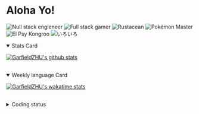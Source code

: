 # Aloha Yo!

![Null stack engieneer](https://img.shields.io/badge/-Null_stack_engineer-a890f0)
![Full stack gamer](https://img.shields.io/badge/-Full_stack_gamer-78c850)
![Rustacean](https://img.shields.io/badge/-Rustacean-f74c00)
![Pokémon Master](https://img.shields.io/badge/-Pokémon_Master-f8d030)
![El Psy Kongroo](https://img.shields.io/badge/-El_Psy_Kongroo-6890f0)
![いろいろ](https://img.shields.io/badge/-いろいろ-f85888)


<details open>
<summary>Stats Card</summary>
 
[![GarfieldZHU's github stats](https://github-readme-stats.vercel.app/api?username=GarfieldZHU&show_icons=true&theme=tokyonight)](https://github.com/anuraghazra/github-readme-stats)
 
</details>

<br/>

<details open>
<summary>Weekly language Card</summary>
 
[![GarfieldZHU's wakatime stats](https://github-readme-stats.vercel.app/api/wakatime?username=AlohaYo&theme=nightowl&layout=compact)](https://github.com/GarfieldZHU/GarfieldZHU)


<br/>

</details>

<details>

<summary>Coding status</summary>

<br/>

<!--START_SECTION:waka-->
**🐱 My Github Data** 

> 🏆 268 Contributions in the Year 2021
 > 
> 📦 477.2 kB Used in Github's Storage 
 > 
> 🚫 Not Opted to Hire
 > 
> 📜 57 Public Repositories 
 > 
> 🔑 33 Private Repositories  
 > 
**I'm a Night 🦉** 

```text
🌞 Morning    73 commits     ███░░░░░░░░░░░░░░░░░░░░░░   14.72% 
🌆 Daytime    145 commits    ███████░░░░░░░░░░░░░░░░░░   29.23% 
🌃 Evening    184 commits    █████████░░░░░░░░░░░░░░░░   37.1% 
🌙 Night      94 commits     ████░░░░░░░░░░░░░░░░░░░░░   18.95%

```


📊 **This Week I Spent My Time On** 

```text
💬 Programming Languages: 
TypeScript               6 hrs 23 mins       █████████░░░░░░░░░░░░░░░░   38.82% 
Java                     4 hrs 6 mins        ██████░░░░░░░░░░░░░░░░░░░   24.98% 
JSON                     1 hr 50 mins        ██░░░░░░░░░░░░░░░░░░░░░░░   11.2% 
Ruby                     1 hr 43 mins        ██░░░░░░░░░░░░░░░░░░░░░░░   10.52% 
JavaScript               51 mins             █░░░░░░░░░░░░░░░░░░░░░░░░   5.26%

🔥 Editors: 
VS Code                  12 hrs 6 mins       ██████████████████░░░░░░░   73.6% 
IntelliJ                 4 hrs 20 mins       ██████░░░░░░░░░░░░░░░░░░░   26.4%

💻 Operating System: 
Mac                      9 hrs 57 mins       ███████████████░░░░░░░░░░   60.51% 
Windows                  6 hrs 29 mins       █████████░░░░░░░░░░░░░░░░   39.49%

```


<!--END_SECTION:waka-->

</details>
